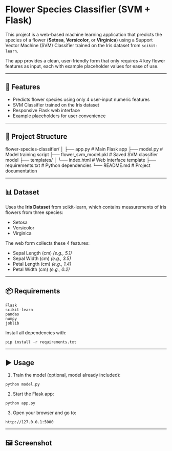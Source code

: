 # Flower Species Classifier (SVM + Flask)

This project is a web-based machine learning application that predicts the species of a flower (**Setosa**, **Versicolor**, or **Virginica**) using a Support Vector Machine (SVM) Classifier trained on the Iris dataset from `scikit-learn`.

The app provides a clean, user-friendly form that only requires 4 key flower features as input, each with example placeholder values for ease of use.

---

## 🚀 Features
- Predicts flower species using only 4 user-input numeric features
- SVM Classifier trained on the Iris dataset
- Responsive Flask web interface
- Example placeholders for user convenience

---

## 📂 Project Structure
flower-species-classifier/
│
├── app.py                  # Main Flask app
├── model.py                # Model training script
├── flower_svm_model.pkl    # Saved SVM classifier model
├── templates/
│   └── index.html          # Web interface template
├── requirements.txt        # Python dependencies
└── README.md               # Project documentation

---

## 📊 Dataset

Uses the **Iris Dataset** from scikit-learn, which contains measurements of iris flowers from three species:
- Setosa
- Versicolor
- Virginica

The web form collects these 4 features:
- Sepal Length (cm) *(e.g., 5.1)*
- Sepal Width (cm) *(e.g., 3.5)*
- Petal Length (cm) *(e.g., 1.4)*
- Petal Width (cm) *(e.g., 0.2)*

---

## 📦 Requirements
```
Flask
scikit-learn
pandas
numpy
joblib
```

Install all dependencies with:
```
pip install -r requirements.txt
```

---

## ▶️ Usage
1. Train the model (optional, model already included):
```
python model.py
```
2. Start the Flask app:
```
python app.py
```
3. Open your browser and go to:
```
http://127.0.0.1:5000
```

---

## 🖼️ Screenshot


